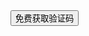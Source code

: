 <!doctype html>
<html>
<head>
<meta charset="utf-8">
<title>倒计时</title>
<script src="http://libs.baidu.com/jquery/1.10.2/jquery.min.js"></script>
</head>

<body>
<script type="text/javascript">
var num = 60;
function daojishi(obj){
	
	if(num==0){
		obj.removeAttribute("disabled");
		obj.value="免费获取验证码";
		num = 60;
	}else{
		obj.setAttribute("disabled",true);
		obj.value="重新发送("+num+")";
		num--;
	}
	
	
	setTimeout(function(){
		daojishi(obj);	
	},1000);	
}
</script>
<input type="button" id="btn" value="免费获取验证码" onclick="daojishi(this);" /> 
</body>
</html>
